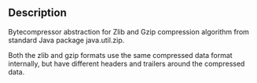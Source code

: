 Description
-----------

Bytecompressor abstraction for Zlib and Gzip compression algorithm from standard Java package java.util.zip.

Both the zlib and gzip formats use the same compressed data format internally, but have different headers
and trailers around the compressed data.
